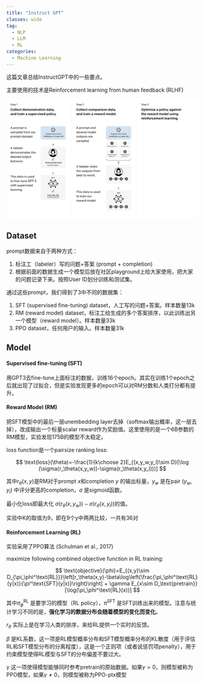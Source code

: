 ```yaml
---
title: "Instruct GPT"
classes: wide
tag:
  - NLP
  - LLM
  - RL
categories:
  - Machine Learning
---
```


这篇文章总结InstructGPT中的一些要点。

主要使用的技术是Reinforcement learning from human feedback (RLHF)

![InstructGPT-diagram](../assets/images/InstructGPT-Diagram.png)

## Dataset

prompt数据来自于两种方式：

1. 标注工（labeler）写的问题+答案 (prompt + completion)
2. 根据前面的数据生成一个模型后放在社区playground上给大家使用，把大家的问题记录下来。按照User ID划分训练和测试集。

通过这些prompt，我们得到了3中不同的数据集：

1. SFT (supervised fine-tuning) dataset，人工写的问题+答案。样本数量13k
2. RM (reward model) dataset，标注工给生成的多个答案排序，以此训练出另一个模型（reward model）。样本数量33k
3. PPO dataset，任何用户的输入。样本数量31k

## Model

#### Supervised fine-tuning (SFT)

用GPT3去fine-tune上面标注的数据，训练16个epoch。其实在训练1个epoch之后就出现了过拟合，但是实验发现更多的epoch可以对RM分数和人类打分都有提升。

#### Reward Model (RM)

把SFT模型中的最后一层unembedding layer去掉（softmax输出概率，这一层去掉），改成输出一个标量scalar reward作为奖励值。这里使用的是一个6B参数的RM模型，实验发现175B的模型不太稳定。

loss function是一个pairsize ranking loss:

$$
\text{loss}(\theta)=-\frac{1}{k\choose 2}E_{(x,y_w,y_l)\sim D}[\log (\sigma(r_\theta(x,y_w))-\sigma(r_\theta(x,y_l)))]
$$

其中$r_\theta(x,y)$是RM对于prompt $x$和completion $y$ 的输出标量，$y_w$ 是在pair $(y_w, y_l)$ 中评分更高的completion，$\sigma$ 是sigmoid函数。

最小化loss即最大化 $\sigma(r_\theta(x,y_w))-\sigma(r_\theta(x,y_l))$的值。

实验中K的取值为9，即在9个y中两两比较，一共有36对

#### Reinforcement Learning (RL)

实验采用了PPO算法 (Schulman et al., 2017)

maximize following combined objective function in RL training:

$$
\text{objective}(\phi)=E_{(x,y)\sim D_{\pi_\phi^\text{RL}}}\left[r_\theta(x,y)-\beta\log\left(\frac{\pi_\phi^\text{RL}(y|x)}{\pi^\text{SFT}(y|x)}\right)\right] + \gamma E_{x\sim D_\text{pretrain}}[\log(\pi_\phi^\text{RL}(x))]
$$

其中$\pi_\phi^\text{RL}$ 是要学习的模型（RL policy），$\pi^\text{SFT}$ 是SFT训练出来的模型。注意与统计学习不同的是，**强化学习的数据分布会随着模型的变化而变化**。

$r_\theta$ 实际上是在学习人类的排序，来给RL提供一个实时的反馈。

$\beta$ 是KL系数，这一项是RL模型概率分布和SFT模型概率分布的KL散度（用于评估RL和SFT模型分布的分离程度），这是一个正则项（或者说惩罚项penalty），用于约束模型使得RL模型与SFT的分布偏差不要过大。

$\gamma$ 这一项使得模型能够同时参考pretrain的原始数据。如果$\gamma=0$，则模型被称为PPO模型，如果$\gamma\ne0$，则模型被称为PPO-ptx模型
